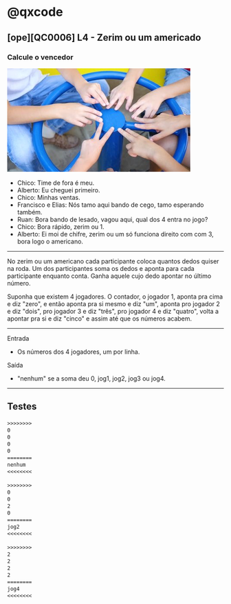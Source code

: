 # @qxcode
## [ope][QC0006] L4 - Zerim ou um americado
### Calcule o vencedor

![](logo.jpg)

- Chico: Time de fora é meu.
- Alberto: Eu cheguei primeiro.
- Chico: Minhas ventas.
- Francisco e Elias: Nós tamo aqui bando de cego, tamo esperando também.
- Ruan: Bora bando de lesado, vagou aqui, qual dos 4 entra no jogo?
- Chico: Bora rápido, zerim ou 1.
- Alberto: Ei moi de chifre, zerim ou um só funciona direito com com 3, bora logo o americano.

---

No zerim ou um americano cada participante coloca quantos dedos quiser na roda. Um dos participantes soma os dedos e aponta para cada participante enquanto conta. Ganha aquele cujo dedo apontar no último número.

Suponha que existem 4 jogadores. O contador, o jogador 1, aponta pra cima e diz "zero", e então aponta pra si mesmo e diz "um", aponta pro jogador 2 e diz "dois", pro jogador 3 e diz "três", pro jogador 4 e diz "quatro", volta a apontar pra si e diz "cinco" e assim até que os números acabem.

---

Entrada
- Os números dos 4 jogadores, um por linha.

Saída
- "nenhum" se a soma deu 0, jog1, jog2, jog3 ou jog4.

---
## Testes

```
>>>>>>>>
0
0
0
0
========
nenhum
<<<<<<<<

>>>>>>>>
0
0
2
0
========
jog2
<<<<<<<<

>>>>>>>>
2
2
2
2
========
jog4
<<<<<<<<
```